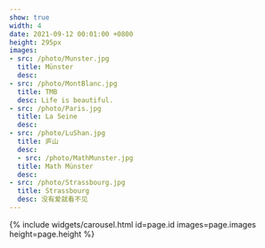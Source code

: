 ```yaml
---
show: true
width: 4
date: 2021-09-12 00:01:00 +0800
height: 295px
images:
- src: /photo/Munster.jpg
  title: Münster
  desc: 
- src: /photo/MontBlanc.jpg
  title: TMB
  desc: Life is beautiful.
- src: /photo/Paris.jpg
  title: La Seine
  desc: 
- src: /photo/LuShan.jpg
  title: 庐山
  desc:
  - src: /photo/MathMunster.jpg
  title: Math Münster
  desc: 
- src: /photo/Strassbourg.jpg
  title: Strassbourg
  desc: 没有爱就看不见
---
```


{% include widgets/carousel.html id=page.id images=page.images height=page.height %}
